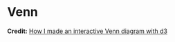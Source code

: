 # Venn

**Credit:** [How I made an interactive Venn diagram with
d3](https://medium.com/@cmmyers/how-i-made-an-interactive-venn-diagram-with-d3-fa723c55a148)
